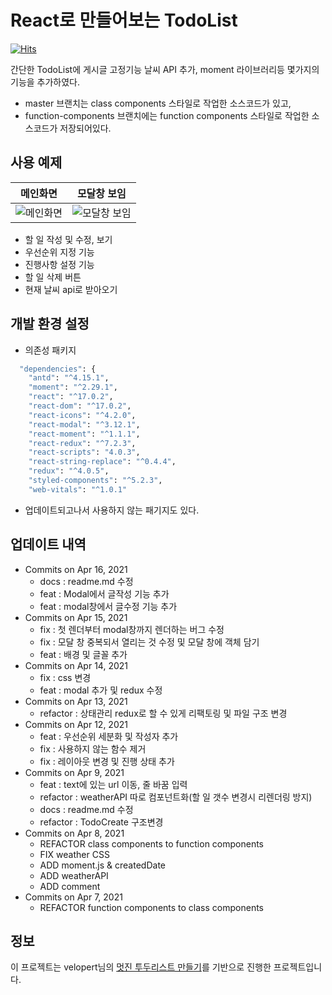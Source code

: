 # React로 만들어보는 TodoList

[![Hits](https://hits.seeyoufarm.com/api/count/incr/badge.svg?url=https%3A%2F%2Fgithub.com%2Fthyoondev%2Freact-todolist&count_bg=%234A8BCF&title_bg=%23555555&icon=react.svg&icon_color=%23E7E7E7&title=hits&edge_flat=false)](https://hits.seeyoufarm.com)

간단한 TodoList에 게시글 고정기능 날씨 API 추가, moment 라이브러리등 몇가지의 기능을 추가하였다.

- master 브랜치는 class components 스타일로 작업한 소스코드가 있고,
- function-components 브랜치에는 function components 스타일로 작업한 소스코드가 저장되어있다.

## 사용 예제

| 메인화면                                                                           | 모달창 보임                                                                           |
| ---------------------------------------------------------------------------------- | ------------------------------------------------------------------------------------- |
| ![메인화면](https://ikeaweb.s3.ap-northeast-2.amazonaws.com/gitimg/TodoList/1.PNG) | ![모달창 보임](https://ikeaweb.s3.ap-northeast-2.amazonaws.com/gitimg/TodoList/2.PNG) |

- 할 일 작성 및 수정, 보기
- 우선순위 지정 기능
- 진행사항 설정 기능
- 할 일 삭제 버튼
- 현재 날씨 api로 받아오기

## 개발 환경 설정

- 의존성 패키지

```sh
  "dependencies": {
    "antd": "^4.15.1",
    "moment": "^2.29.1",
    "react": "^17.0.2",
    "react-dom": "^17.0.2",
    "react-icons": "^4.2.0",
    "react-modal": "^3.12.1",
    "react-moment": "^1.1.1",
    "react-redux": "^7.2.3",
    "react-scripts": "4.0.3",
    "react-string-replace": "^0.4.4",
    "redux": "^4.0.5",
    "styled-components": "^5.2.3",
    "web-vitals": "^1.0.1"
```

- 업데이트되고나서 사용하지 않는 패기지도 있다.

## 업데이트 내역

- Commits on Apr 16, 2021
  - docs : readme.md 수정
  - feat : Modal에서 글작성 기능 추가
  - feat : modal창에서 글수정 기능 추가
- Commits on Apr 15, 2021
  - fix : 첫 렌더부터 modal창까지 렌더하는 버그 수정
  - fix : 모달 창 중복되서 열리는 것 수정 및 모달 창에 객체 담기
  - feat : 배경 및 글꼴 추가
- Commits on Apr 14, 2021
  - fix : css 변경
  - feat : modal 추가 및 redux 수정
- Commits on Apr 13, 2021
  - refactor : 상태관리 redux로 할 수 있게 리팩토링 및 파일 구조 변경
- Commits on Apr 12, 2021
  - feat : 우선순위 세분화 및 작성자 추가
  - fix : 사용하지 않는 함수 제거
  - fix : 레이아웃 변경 및 진행 상태 추가
- Commits on Apr 9, 2021
  - feat : text에 있는 url 이동, 줄 바꿈 입력
  - refactor : weatherAPI 따로 컴포넌트화(할 일 갯수 변경시 리렌더링 방지)
  - docs : readme.md 수정
  - refactor : TodoCreate 구조변경
- Commits on Apr 8, 2021
  - REFACTOR class components to function components
  - FIX weather CSS
  - ADD moment.js & createdDate
  - ADD weatherAPI
  - ADD comment
- Commits on Apr 7, 2021
  - REFACTOR function components to class components

## 정보

이 프로젝트는 velopert님의 [멋진 투두리스트 만들기](https://react.vlpt.us/mashup-todolist/)를 기반으로 진행한 프로젝트입니다.
